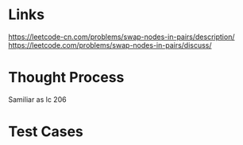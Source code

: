 # Links
https://leetcode-cn.com/problems/swap-nodes-in-pairs/description/
https://leetcode.com/problems/swap-nodes-in-pairs/discuss/

# Thought Process
Samiliar as lc 206


# Test Cases

